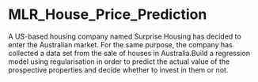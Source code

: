 # MLR_House_Price_Prediction
A US-based housing company named Surprise Housing has decided to enter the Australian market. For the same purpose, the company has collected a data set from the sale of houses in Australia.Build a regression model using regularisation in order to predict the actual value of the prospective properties and decide whether to invest in them or not.
